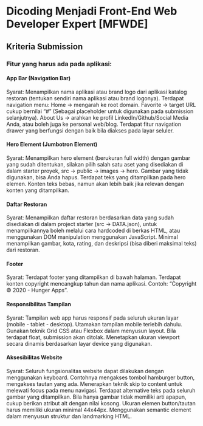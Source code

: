 # Dicoding Menjadi Front-End Web Developer Expert [MFWDE]

## Kriteria Submission

### Fitur yang harus ada pada aplikasi:

#### App Bar (Navigation Bar)

Syarat:
Menampilkan nama aplikasi atau brand logo dari aplikasi katalog restoran (tentukan sendiri nama aplikasi atau brand logonya).
Terdapat navigation menu:
Home -> mengarah ke root domain.
Favorite -> target URL cukup bernilai “#” (Sebagai placeholder untuk digunakan pada submission selanjutnya).
About Us -> arahkan ke profil LinkedIn/Github/Social Media Anda, atau boleh juga ke personal web/blog.
Terdapat fitur navigation drawer yang berfungsi dengan baik bila diakses pada layar seluler.

#### Hero Element (Jumbotron Element)

Syarat:
Menampilkan hero element (berukuran full width) dengan gambar yang sudah ditentukan, silakan pilih salah satu aset yang disediakan di dalam starter proyek, src -> public -> images -> hero. Gambar yang tidak digunakan, bisa Anda hapus.
Terdapat teks yang ditampilkan pada hero elemen. Konten teks bebas, namun akan lebih baik jika relevan dengan konten yang ditampilkan.

#### Daftar Restoran

Syarat:
Menampilkan daftar restoran berdasarkan data yang sudah disediakan di dalam project starter (src -> DATA.json), untuk menampilkannya boleh melalui cara hardcoded di berkas HTML, atau menggunakan DOM manipulation menggunakan JavaScript.
Minimal menampilkan gambar, kota, rating, dan deskripsi (bisa diberi maksimal teks) dari restoran.

#### Footer

Syarat:
Terdapat footer yang ditampilkan di bawah halaman.
Terdapat konten copyright mencangkup tahun dan nama aplikasi. Contoh: “Copyright © 2020 - Hunger Apps”.

#### Responsibilitas Tampilan

Syarat:
Tampilan web app harus responsif pada seluruh ukuran layar (mobile - tablet - desktop). Utamakan tampilan mobile terlebih dahulu.
Gunakan teknik Grid CSS atau Flexbox dalam menyusun layout. Bila terdapat float, submission akan ditolak.
Menetapkan ukuran viewport secara dinamis berdasarkan layar device yang digunakan.

#### Aksesibilitas Website

Syarat:
Seluruh fungsionalitas website dapat dilakukan dengan menggunakan keyboard. Contohnya mengakses tombol hamburger button, mengakses tautan yang ada.
Menerapkan teknik skip to content untuk melewati focus pada menu navigasi.
Terdapat alternative teks pada seluruh gambar yang ditampilkan. Bila hanya gambar tidak memiliki arti apapun, cukup berikan atribut alt dengan nilai kosong.
Ukuran elemen button/tautan harus memiliki ukuran minimal 44x44px.
Menggunakan semantic element dalam menyusun struktur dan landmarking HTML.
